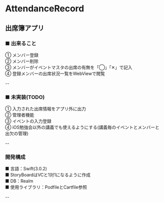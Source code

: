 # AttendanceRecord
出席簿アプリ
--

### ■ 出来ること<br>
① メンバー登録<br>
② メンバー削除<br>
③ メンバーがイベントマスタの出席の有無を「◯」「✕」で記入<br>
④ 登録メンバーの出席状況一覧をWebViewで閲覧<br>

--

### ■ 未実装(TODO)<br>
① 入力された出席情報をアプリ外に出力<br>
② 管理者機能<br>
③ イベントの入力登録<br>
④ iOS勉強会以外の講義でも使えるようにする(講義毎のイベントとメンバーと出欠の管理)<br>

--

### 開発構成<br>

■ 言語：Swift(3.0.2) <br>
■ StoryBoardはVCと1対1になるように作成 <br>
■ DB：Realm <br>
■ 使用ライブラリ：PodfileとCartfile参照<br>

--
